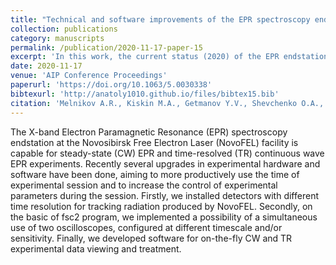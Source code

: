 ```yaml
---
title: "Technical and software improvements of the EPR spectroscopy endstation at the NovoFEL facility: Status 2020"
collection: publications
category: manuscripts
permalink: /publication/2020-11-17-paper-15
excerpt: 'In this work, the current status (2020) of the EPR endstation at the NovoFEL facility is described'
date: 2020-11-17
venue: 'AIP Conference Proceedings'
paperurl: 'https://doi.org/10.1063/5.0030338'
bibtexurl: 'http://anatoly1010.github.io/files/bibtex15.bib'
citation: 'Melnikov A.R., Kiskin M.A., Getmanov Y.V., Shevchenko O.A., Fedin M.V., Veber S.L. &quot;Technical and software improvements of the EPR spectroscopy endstation at the NovoFEL facility: Status 2020.&quot; <i>AIP Conf. Proc.</i> 2020. 2299(1). Art. Num. 030010.'
---
```

The X-band Electron Paramagnetic Resonance (EPR) spectroscopy endstation at the Novosibirsk Free Electron Laser (NovoFEL) facility is capable for steady-state (CW) EPR and time-resolved (TR) continuous wave EPR experiments. Recently several upgrades in experimental hardware and software have been done, aiming to more productively use the time of experimental session and to increase the control of experimental parameters during the session. Firstly, we installed detectors with different time resolution for tracking radiation produced by NovoFEL. Secondly, on the basic of fsc2 program, we implemented a possibility of a simultaneous use of two oscilloscopes, configured at different timescale and/or sensitivity. Finally, we developed software for on-the-fly CW and TR experimental data viewing and treatment.